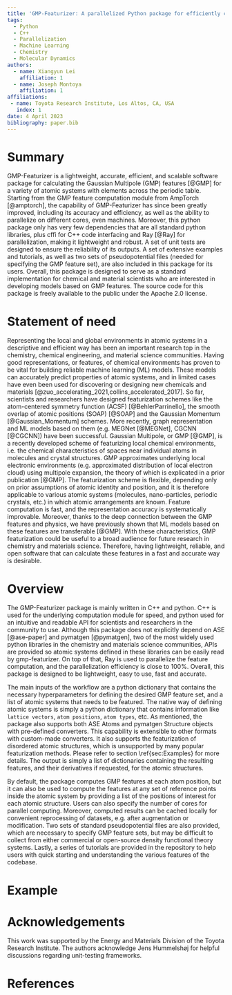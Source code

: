 ```yaml
---
title: 'GMP-Featurizer: A parallelized Python package for efficiently computing the Gaussian Multipole features of atomic systems'
tags:
  - Python
  - C++
  - Parallelization
  - Machine Learning
  - Chemistry
  - Molecular Dynamics
authors:
  - name: Xiangyun Lei
    affiliation: 1
  - name: Joseph Montoya
    affiliation: 1
affiliations:
 - name: Toyota Research Institute, Los Altos, CA, USA
   index: 1
date: 4 April 2023
bibliography: paper.bib
---
```


# Summary

GMP-Featurizer is a lightweight, accurate, efficient, and scalable software package for calculating the Gaussian Multipole (GMP) features [@GMP] for a variety of atomic systems with elements across the periodic table. Starting from the GMP feature computation module from AmpTorch [@amptorch], the capability of GMP-Featurizer has since been greatly improved, including its accuracy and efficiency, as well as the ability to parallelize on different cores, even machines. Moreover, this python package only has very few dependencies that are all standard python libraries, plus cffi for C++ code interfacing and Ray [@Ray] for parallelization,  making it lightweight and robust. A set of unit tests are designed to ensure the reliability of its outputs. A set of extensive examples and tutorials, as well as two sets of pseudopotential files (needed for specifying the GMP feature set), are also included in this package for its users. Overall, this package is designed to serve as a standard implementation for chemical and material scientists who are interested in developing models based on GMP features. The source code for this package is freely available to the public under the Apache 2.0 license.

# Statement of need

Representing the local and global environments in atomic systems in a descriptive and efficient way has been an important research top in the chemistry, chemical engineering, and material science communities. Having good representations, or features, of chemical environments has proven to be vital for building reliable machine learning (ML) models. These models can accurately predict properties of atomic systems, and in limited cases have even been used for discovering or designing new chemicals and materials [@zuo_accelerating_2021,collins_accelerated_2017]. So far, scientists and researchers have designed featurization schemes like the atom-centered symmetry function (ACSF) [@BehlerParrinello], the smooth overlap of atomic positions (SOAP) [@SOAP] and the Gaussian Momentum [@Gaussian_Momentum] schemes. More recently, graph representation and ML models based on them (e.g. MEGNet [@MEGNet], CGCNN [@CGCNN]) have been successful. Gaussian Multipole, or GMP [@GMP], is a recently developed scheme of featurizing local chemical environments, i.e. the chemical characteristics of spaces near individual atoms in molecules and crystal structures. GMP approximates underlying local electronic environments (e.g. approximated distribution of local electron cloud) using multipole expansion, the theory of which is explicated in a prior publication [@GMP]. The featurization scheme is flexible, depending only on prior assumptions of atomic identity and position, and it is therefore applicable to various atomic systems (molecules, nano-particles, periodic crystals, etc.) in which atomic arrangements are known. Feature computation is fast, and the representation accuracy is systematically improvable. Moreover, thanks to the deep connection between the GMP features and physics, we have previously shown that ML models based on these features are transferable [@GMP]. With these characteristics, GMP featurization could be useful to a broad audience for future research in chemistry and materials science. Therefore, having lightweight, reliable, and open software that can calculate these features in a fast and accurate way is desirable.

# Overview

The GMP-Featurizer package is mainly written in C++ and python. C++ is used for the underlying computation module for speed, and python used for an intuitive and readable API for scientists and researchers in the community to use. Although this package does not explicitly depend on ASE [@ase-paper] and pymatgen [@pymatgen], two of the most widely used python libraries in the chemistry and materials science communities, APIs are provided so atomic systems defined in these libraries can be easily read by gmp-featurizer. On top of that, Ray is used to parallelize the feature computation, and the parallelization efficiency is close to 100\%.  Overall, this package is designed to be lightweight, easy to use, fast and accurate.

The main inputs of the workflow are a python dictionary that contains the necessary hyperparameters for defining the desired GMP feature set, and a list of atomic systems that needs to be featured. The native way of defining atomic systems is simply a python dictionary that contains information like `lattice vectors`, `atom positions`, `atom types`, etc. As mentioned, the package also supports both ASE Atoms and pymatgen Structure objects with pre-defined converters. This capability is extensible to other formats with custom-made converters. It also supports the featurization of disordered atomic structures, which is unsupported by many popular featurization methods. Please refer to section \ref{sec:Examples} for more details. The output is simply a list of dictionaries containing the resulting features, and their derivatives if requested, for the atomic structures.

By default, the package computes GMP features at each atom position, but it can also be used to compute the features at any set of reference points inside the atomic system by providing a list of the positions of interest for each atomic structure. Users can also specify the number of cores for parallel computing. Moreover, computed results can be cached locally for convenient reprocessing of datasets, e.g. after augmentation or modification. Two sets of standard pseudopotential files are also provided, which are necessary to specify GMP feature sets, but may be difficult to collect from either commercial or open-source density functional theory systems. Lastly, a series of tutorials are provided in the repository to help users with quick starting and understanding the various features of the codebase.


# Example



# Acknowledgements

This work was supported by the Energy and Materials Division of the Toyota Research Institute. The authors acknowledge Jens Hummelshøj for helpful discussions regarding unit-testing frameworks.

# References